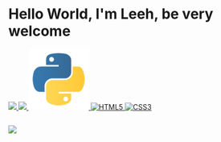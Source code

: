 # Hello World, I'm Leeh, be very welcome

<table>
  <a href="https://github.com/Mark09092009">
  <img height="180em" src="https://github-readme-stats.vercel.app/api?username=Mark09092009&show_icons=true&theme=tokyonight&include_all_commits=true&count_private=true"/>
  <img height="180em" src="https://github-readme-stats.vercel.app/api/top-langs/?username=Mark09092009&layout=compact&langs_count=6&theme=tokyonight"/>
  <img src="pngwing.com.png" width="120" alt="React Native">
  <img src="https://img.icons8.com/color/2x/html-5.png" width="120" alt="HTML5">
  <img src="https://img.icons8.com/color/2x/css3.png" width="120" alt="CSS3">
</table>

<div> 
  <a href="[https://www.instagram.com/_leehxd/](https://www.instagram.com/marc0s._.s0usa?igsh=MXM2d29yNWNhanMw)" target="_blank"><img src="https://img.shields.io/badge/-Instagram-%23E4405F?style=for-the-badge&logo=instagram&logoColor=white" target="_blank"></a>
</div>
